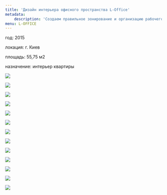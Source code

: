 ```yaml
---
title: 'Дизайн интерьера офисного пространства L-Office'
metadata:
    description: 'Создаем правильное зонирование и организацию рабочего процесса и отдыха в офисе. Современный взгляд на офисное пространство.'
menu: L-OFFICE
---
```


<div class="project-description">
<p>год: 2015</p>
<p>локация: г. Киев</p>
<p>площадь: 55,75 м2</p>
<p>назначение: интерьер квартиры</p>
</div>

<div class="clearfix"></div>
<div id="project-images" class="owl-carousel owl-theme" markdown="1">

![](L_Office_OF_5.jpg)

![](L_Office_OF_4.jpg)

![](L_Office_OF_1.jpg)

![](L_Office_OF_3.jpg)

![](L_Office_OF_6.jpg)

![](L_Office_OF_8.jpg)

![](L_Office_OF_2.jpg)
    
![](L_Office_OF_7.jpg)
    
![](L_Office_OF_9.jpg)
    
![](L_Office_SU_var_1_%281%29.jpg)
    
![](L_Office_SU_var_1_%284%29.jpg)
    
![](L_Office_SU_var_1_%285%29.jpg)
    
![](L_Office_SU_var_1_%286%29.jpg)

</div>